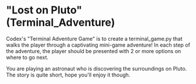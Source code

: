 # "Lost on Pluto" (Terminal_Adventure)

Codex's "Terminal Adventure Game" is to create a terminal_game.py that walks the player through a
captivating mini-game adventure! In each step of the adventure,
the player should be presented with 2 or more options on where
to go next.

You are playing an astronaut who is discovering the surroundings on Pluto. The story is quite short, hope
you'll enjoy it though.

